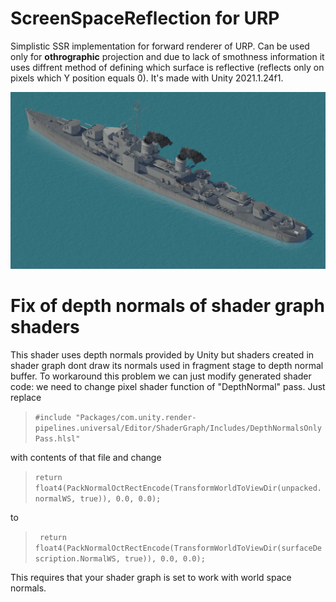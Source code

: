 
 # ScreenSpaceReflection for URP
Simplistic SSR implementation for forward renderer of URP. Can be used only for **othrographic** projection and due to lack of smothness information it uses diffrent method of defining which surface is reflective (reflects only on pixels which Y position equals 0). It's made with Unity 2021.1.24f1.

<p align="center"> 
    <img src="./SSR_ship.PNG">
</p>

# Fix of depth normals of shader graph shaders
This shader uses depth normals provided by Unity but shaders created in shader graph dont draw its normals used in fragment stage to depth normal buffer. To workaround this problem we can just modify generated shader code: we need to change pixel shader function of "DepthNormal" pass. Just replace          
 
> `#include "Packages/com.unity.render-pipelines.universal/Editor/ShaderGraph/Includes/DepthNormalsOnlyPass.hlsl"`    

with contents of that file and change

> `return float4(PackNormalOctRectEncode(TransformWorldToViewDir(unpacked.normalWS, true)), 0.0, 0.0);` 

to   

> ` return float4(PackNormalOctRectEncode(TransformWorldToViewDir(surfaceDescription.NormalWS, true)), 0.0, 0.0);`

This requires that your shader graph is set to work with world space normals.